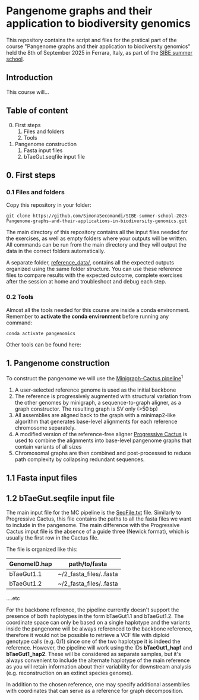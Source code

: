 # Pangenome graphs and their application to biodiversity genomics

This repository contains the script and files for the pratical part of the course "Pangenome graphs and their application to biodiversity genomics" held the 8th of September 2025 in Ferrara, Italy, as part of the [SIBE summer school](https://sites.google.com/view/sibesummerschool/home-page).


## Introduction

This course will...

## Table of content

0. First steps
    1. Files and folders
    2. Tools
1. Pangenome construction
    1. Fasta input files
    2. bTaeGut.seqfile input file
    
## 0. First steps

### 0.1 Files and folders

Copy this repository in your folder:

```
git clone https://github.com/SimonaSecomandi/SIBE-summer-school-2025-Pangenome-graphs-and-their-applications-in-biodiversity-genomics.git
```

The main directory of this repository contains all the input files needed for the exercises, as well as empty folders where your outputs will be written. All commands can be run from the main directory and they will output the data in the correct folders automatically.

A separate folder, [reference_data/](https://github.com/SimonaSecomandi/SIBE-summer-school-2025-Pangenome-graphs-and-their-applications-in-biodiversity-genomics/tree/main/reference_data), contains all the expected outputs organized using the same folder structure. You can use these reference files to compare results with the expected outcome, complete exercises after the session at home and troubleshoot and debug each step.

### 0.2 Tools

Almost all the tools needed for this course are inside a conda environment.
Remember to **activate the conda environment** before running any command:

```
conda activate pangenomics
```
Other tools can be found here: 

## 1. Pangenome construction

To construct the pangenome we will use the [Minigraph-Cactus pipeline](https://github.com/ComparativeGenomicsToolkit/cactus/blob/master/doc/pangenome.md)<sup>1</sup>

1. A user-selected reference genome is used as the initial backbone
2. The reference is progressively augmented with structural variation from the other genomes by minigraph, a sequence-to-graph aligner, as a graph constructor. The resulting graph is SV only (>50 bp)
3. All assemblies are aligned back to the graph with a minimap2-like algorithm that generates base-level alignments for each reference chromosome separately.
4. A modified version of the reference-free aligner [Progressive Cactus](https://github.com/ComparativeGenomicsToolkit/cactus) is used to combine the alignments into base-level pangenome graphs that contain variants of all sizes
5. Chromosomal graphs are then combined and post-processed to reduce path complexity by collapsing redundant sequences. 

## 1.1 Fasta input files



## 1.2 bTaeGut.seqfile input file 

The main input file for the MC pipeline is the [SeqFile.txt]() file. Similarly to Progressive Cactus, this file contains the paths to all the fasta files we want to include in the pangenome. The main difference with the Progressive Cactus imput file is the absence of a guide three (Newick format), which is usually the first row in the Cactus file.

The file is organized like this:

| GenomeID.hap  | path/to/fasta |
| ------------- |:-------------:|
| bTaeGut1.1    | ~/2_fasta_files/..fasta |
| bTaeGut1.2    | ~/2_fasta_files/..fasta |
....etc

For the backbone reference, the pipeline currently doesn't support the presence of both haplotypes in the form bTaeGut1.1 and bTaeGut1.2. The coordinate space can only be based on a single haplotype and the variants inside the pangenome will be always referenced to the backbone reference, therefore it would not be possible to retrieve a VCF file with diploid genotype calls (e.g. 0/1) since one of the two haplotype it is indeed the reference. However, the pipeline will work using the IDs **bTaeGut1_hap1** and **bTaeGut1_hap2**. These will be considered as separate samples, but it's always convenient to include the alternate haplotype of the main reference as you will retain information about their variability for downstream analysis (e.g. reconstruction on an extinct species genome).

In addition to the chosen reference, one may specify additional assemblies with coordinates that can serve as a reference for graph decomposition. 
